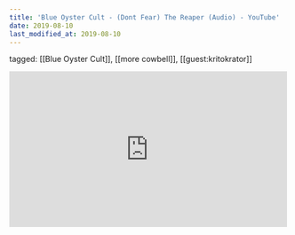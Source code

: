```yaml
---
title: 'Blue Oyster Cult - (Dont Fear) The Reaper (Audio) - YouTube'
date: 2019-08-10
last_modified_at: 2019-08-10
---
```

tagged: [[Blue Oyster Cult]], [[more cowbell]], [[guest:kritokrator]]
<iframe allow="accelerometer; autoplay; clipboard-write; encrypted-media; gyroscope; picture-in-picture" allowfullscreen="" frameborder="0" height="281" id="youtube_iframe" src="https://www.youtube.com/embed/Dy4HA3vUv2c?feature=oembed&amp;enablejsapi=1&amp;origin=https://safe.txmblr.com&amp;wmode=opaque" width="500"></iframe>